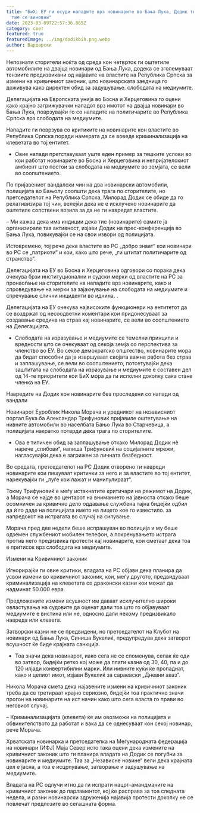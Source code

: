 ```yaml
---
title: "БиХ: ЕУ ги осуди нападите врз новинарите во Бања Лука, Додик тврди дека
  тие се виновни"
date: 2023-03-09T22:57:36.865Z
category: свет
featured: true
featuredImage: ../img/dodikbih.png.webp
author: Вардарски
---
```


Непознати сторители ноќта од среда кон четврток ги оштетиле автомобилите на двајца новинари од Бања Лука, додека се зголемуваат тензиите предизвикани од најавите на властите на Република Српска за измени на кривичниот законик, што новинарската заедница го доживува како директен обид за задушување. слободата на медиумите.

Делегацијата на Европската унија во Босна и Херцеговина го оцени како крајно загрижувачки нападот врз имотот на двајца новинари во Бања Лука, поврзувајќи го со нападите на политичарите во Република Српска врз слободата на медиумите.

Нападите ги поврзува со критиките на новинарите кон властите во Република Српска поради намерата да се воведе криминализација на клеветата во тој ентитет.

- Овие напади претставуваат уште еден пример за тешките услови во кои работат новинарите во Босна и Херцеговина и непријателскиот амбиент што постои за слободата на медиумите во земјата, се вели во соопштението.

По пријавениот вандалски чин на два новинарски автомобили, полицијата во Бањолу соопшти дека трага по сторителите, но претседателот на Република Српска, Милорад Додик се обиде да го релативизира тој чин, велејќи дека не е исклучено новинарите да оштетиле сопствени возила за да не ги навредат властите.

– Ми кажаа дека има индиции дека тие (новинарите) самите ја организирале таа активност, изјави Додик на прес-конференција во Бања Лука, повикувајќи се на свои извори од полицијата.

Истовремено, тој рече дека властите во РС „добро знаат“ кои новинари во РС се „патриоти“ и кои, како што рече, „ги штитат политичарите од странство“.

Делегацијата на ЕУ во Босна и Херцеговина одговори со порака дека очекува брзи институционални и судски мерки од властите на РС за пронаоѓање на сторителите на нападите врз новинарите, како и спроведување на мерки за зајакнување на слободата на медиумите и спречување слични инциденти во иднина. .

Делегацијата на ЕУ очекува највисоките функционери на ентитетот да се воздржат од несоодветни коментари кои придонесуваат за создавање средина на страв кај новинарите, се вели во соопштението на Делегацијата.

- Слободата на изразување и медиумите се темелни принципи и вредности што се очекуваат од секоја земја со перспектива за членство во ЕУ. Во секое демократско општество, новинарите мора да бидат способни да ја извршуваат својата важна работа без страв и заплашување, се вели во соопштението, потсетувајќи дека заштитата на слободата на изразување и медиумите е составен дел од 14-те приоритети кои БиХ мора да ги исполни доколку сака стане членка на ЕУ.

Навредите на Додик кон новинарите беа проследени со напади од вандали

Новинарот Еуроблик Никола Морача и уредникот на независниот портал Бука.ба Александар Трифуновиќ пријавиле оштетување на нивните автомобили во населбата Бањо Лука во Старчевица, а полицијата накратко потврди дека трага по сторителите.

- Ова е типичен обид за заплашување откако Милорад Додик нè нарече „спибови“, напиша Трифуновиќ на социјалните мрежи, нагласувајќи дека е загрижен за личната безбедност.

Во средата, претседателот на РС Додик отворено ги навреди новинарите кои пишуваат критички за него и за властите во тој ентитет, нарекувајќи ги „луѓе кои лажат и манипулираат“.

Токму Трифуновиќ е меѓу истакнатите критичари на режимот на Додик, а Морача се најде во центарот на вниманието на јавноста откако беше осомничен за кривично дело оддавање службена тајна бидејќи одбил да ѝ го даде на полицијата името на лицето кое го известило. за напредокот на истрагата во случај на силување.

Морача пред две недели беше испрашуван во полиција и му беше одземен службениот мобилен телефон, а покренувањето истрага против него предизвика протести кај новинарите, кои сметаат дека тоа е притисок врз слободата на медиумите.

Измени на Кривичниот законик

Игнорирајќи ги овие критики, владата на РС објави дека планира да усвои измени во кривичниот законик, кои, меѓу другото, предвидуваат криминализација на клеветата со драконски казни кои можат да надминат 50.000 евра.

Предложените измени всушност им даваат исклучително широки овластувања на судовите да оценат дали тоа што го објавуваат медиумите е вистина или не, односно дали некому предизвикало навреда или клевета.

Затворски казни не се предвидени, но претседателот на Клубот на новинари од Бања Лука, Синиша Вукелиќ, предупредува дека затворот всушност ќе биде крајната санкција.

- Тоа значи дека новинарот, иако сега не се споменува, сепак ќе оди во затвор, бидејќи ретко кој може да плати казна од 30, 40, па и до 120 илјади конвертибилни марки. Или нивните куќи ќе пропаднат, како и целиот имот, изјави Вукелиќ за сараевски „Дневни аваз“.

Никола Морача смета дека најавените измени на кривичниот законик треба да се третираат крајно сериозно, бидејќи тоа практично значи прогон на новинарите на ист начин како што сега власта го прави во неговиот случај.

– Криминализацијата (клевета) ќе им овозможи на полицијата и обвинителството да работат и вака да се однесуваат кон секој новинар, рече Морача.

Хрватската новинарка и претседателка на Меѓународната федерација на новинари (ИФЈ) Маја Север исто така оцени дека измените на кривичниот законик што ги планира владата на Додик се погубни за новинарите и медиумите. Таа за „Независне новине“ вели дека крајната цел е јасна, а тоа е исцрпување, затворање и задушување на медиумите.

Владата на РС одлучи итно да ги испрати нацрт-амандманите на кривичниот законик до парламентот, кој ќе расправа за тоа следната недела, и разни новинарски здруженија најавија протести доколку не се повлечат предлозите во сегашната форма.
